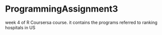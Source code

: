 # ProgrammingAssignment3
week 4 of R Coursersa course. it contains the programs referred to ranking hospitals in US
